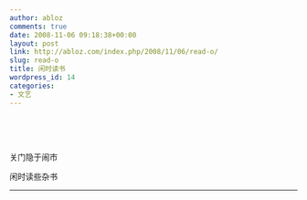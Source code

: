 ```yaml
---
author: abloz
comments: true
date: 2008-11-06 09:18:38+00:00
layout: post
link: http://abloz.com/index.php/2008/11/06/read-o/
slug: read-o
title: 闲时读书
wordpress_id: 14
categories:
- 文艺
---
```


 


 




关门隐于闹市




闲时读些杂书

  
  



* * *



